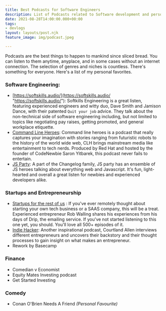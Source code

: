 ```yaml
---
title: Best Podcasts for Software Engineers
description: List of Podcasts related to Software development and personal finances.
date: 2021-08-28T14:00:00.000+00:00
tags:
- devlogs
layout: layouts/post.njk
feature_image: img/podcast.jpeg

---
```

Podcasts are the best things to happen to mankind since sliced bread. You can listen to them anytime, anyplace, and in some cases without an internet connection. The selection of genres and niches is countless. There's something for everyone. Here's a list of my personal favorites.

### Software Engineering:

* [https://softskills.audio/](https://softskills.audio/ "https://softskills.audio/"): Softkills Engineering is a great listen, featuring experienced engineers and witty duo, Dave Smith and Jamison Dance, with their patented `Quit your job` advice. They talk about the non-technical side of software engineering including, but not limited to topics like negotiating pay raises, getting promoted, and general workplace etiquette.
* [Command Line Heroes](https://www.redhat.com/en/command-line-heroes "Command line heroes"): Command line heroes is a podcast that really captures your imagination with stories ranging from futuristic robots to the history of the world wide web, CLH brings mainstream media like entertainment to tech nerds. Produced by Red Hat and hosted by the founder of CodeNewbie Saron Yitbarek, this podcast never fails to entertain.
* [JS Party](https://changelog.com/jsparty "JS Party"): A part of the Changelog family, JS party has an ensemble of JS heroes talking about everything web and Javascript. It's fun, light-hearted and overall a great listen for newbies and experienced developers alike.

### Startups and Entrepreneurship

* [Startups for the rest of us](https://www.startupsfortherestofus.com/ "Startups for the rest of us") : If you've ever remotely thought about starting your own tech business or a SAAS company, this will be a treat. Experienced entrepreneur Rob Walling shares his experiences from his days of Drip, the emailing service. If you've not started listening to this one yet, you should. You'll love all 500+ episodes of it.
* [Indie Hacker](https://www.indiehackers.com/ "Indie hackers"): Another inspirational podcast, Courtland Allen interviews different entrepreneurs and uncovers their backstory and their thought processes to gain insight on what makes an entrepreneur. 
* Rework by Basecamp

### Finance

* Comedian v Economist
* Equity Mates Investing podcast
* Get Started Investing

### Comedy

* Conan O'Brien Needs A Friend _(Personal Favourite)_